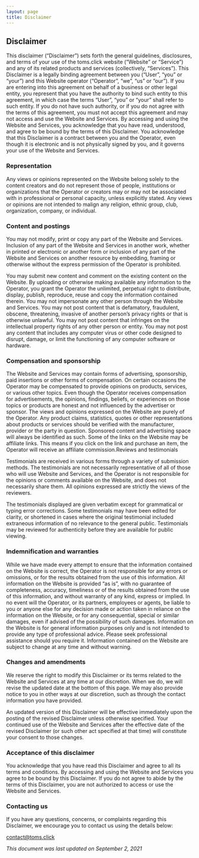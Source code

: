 ```yaml
---
layout: page
title: Disclaimer
---
```

## Disclaimer

This disclaimer (“Disclaimer”) sets forth the general guidelines, disclosures, and terms of your use of the toms.click website (“Website” or “Service”) and any of its related products and services (collectively, “Services”). This Disclaimer is a legally binding agreement between you (“User”, “you” or “your”) and this Website operator (“Operator”, “we”, “us” or “our”). If you are entering into this agreement on behalf of a business or other legal entity, you represent that you have the authority to bind such entity to this agreement, in which case the terms “User”, “you” or “your” shall refer to such entity. If you do not have such authority, or if you do not agree with the terms of this agreement, you must not accept this agreement and may not access and use the Website and Services. By accessing and using the Website and Services, you acknowledge that you have read, understood, and agree to be bound by the terms of this Disclaimer. You acknowledge that this Disclaimer is a contract between you and the Operator, even though it is electronic and is not physically signed by you, and it governs your use of the Website and Services.

### Representation

Any views or opinions represented on the Website belong solely to the content creators and do not represent those of people, institutions or organizations that the Operator or creators may or may not be associated with in professional or personal capacity, unless explicitly stated. Any views or opinions are not intended to malign any religion, ethnic group, club, organization, company, or individual.

### Content and postings

You may not modify, print or copy any part of the Website and Services. Inclusion of any part of the Website and Services in another work, whether in printed or electronic or another form or inclusion of any part of the Website and Services on another resource by embedding, framing or otherwise without the express permission of the Operator is prohibited.

You may submit new content and comment on the existing content on the Website. By uploading or otherwise making available any information to the Operator, you grant the Operator the unlimited, perpetual right to distribute, display, publish, reproduce, reuse and copy the information contained therein. You may not impersonate any other person through the Website and Services. You may not post content that is defamatory, fraudulent, obscene, threatening, invasive of another person’s privacy rights or that is otherwise unlawful. You may not post content that infringes on the intellectual property rights of any other person or entity. You may not post any content that includes any computer virus or other code designed to disrupt, damage, or limit the functioning of any computer software or hardware.

### Compensation and sponsorship

The Website and Services may contain forms of advertising, sponsorship, paid insertions or other forms of compensation. On certain occasions the Operator may be compensated to provide opinions on products, services, or various other topics. Even though the Operator receives compensation for advertisements, the opinions, findings, beliefs, or experiences on those topics or products are honest and not influenced by the advertiser or sponsor. The views and opinions expressed on the Website are purely of the Operator. Any product claims, statistics, quotes or other representations about products or services should be verified with the manufacturer, provider or the party in question. Sponsored content and advertising space will always be identified as such. Some of the links on the Website may be affiliate links. This means if you click on the link and purchase an item, the Operator will receive an affiliate commission.Reviews and testimonials

Testimonials are received in various forms through a variety of submission methods. The testimonials are not necessarily representative of all of those who will use Website and Services, and the Operator is not responsible for the opinions or comments available on the Website, and does not necessarily share them. All opinions expressed are strictly the views of the reviewers.

The testimonials displayed are given verbatim except for grammatical or typing error corrections. Some testimonials may have been edited for clarity, or shortened in cases where the original testimonial included extraneous information of no relevance to the general public. Testimonials may be reviewed for authenticity before they are available for public viewing.

### Indemnification and warranties

While we have made every attempt to ensure that the information contained on the Website is correct, the Operator is not responsible for any errors or omissions, or for the results obtained from the use of this information. All information on the Website is provided “as is”, with no guarantee of completeness, accuracy, timeliness or of the results obtained from the use of this information, and without warranty of any kind, express or implied. In no event will the Operator, or its partners, employees or agents, be liable to you or anyone else for any decision made or action taken in reliance on the information on the Website, or for any consequential, special or similar damages, even if advised of the possibility of such damages. Information on the Website is for general information purposes only and is not intended to provide any type of professional advice. Please seek professional assistance should you require it. Information contained on the Website are subject to change at any time and without warning.

### Changes and amendments

We reserve the right to modify this Disclaimer or its terms related to the Website and Services at any time at our discretion. When we do, we will revise the updated date at the bottom of this page. We may also provide notice to you in other ways at our discretion, such as through the contact information you have provided.

An updated version of this Disclaimer will be effective immediately upon the posting of the revised Disclaimer unless otherwise specified. Your continued use of the Website and Services after the effective date of the revised Disclaimer (or such other act specified at that time) will constitute your consent to those changes.

### Acceptance of this disclaimer

You acknowledge that you have read this Disclaimer and agree to all its terms and conditions. By accessing and using the Website and Services you agree to be bound by this Disclaimer. If you do not agree to abide by the terms of this Disclaimer, you are not authorized to access or use the Website and Services.

### Contacting us

If you have any questions, concerns, or complaints regarding this Disclaimer, we encourage you to contact us using the details below:

contact@toms.click

*This document was last updated on September 2, 2021*